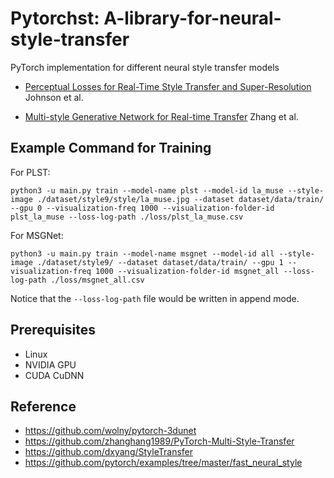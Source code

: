 # Pytorchst: A-library-for-neural-style-transfer

PyTorch implementation for different neural style transfer models

- [Perceptual Losses for Real-Time Style Transfer and Super-Resolution](https://arxiv.org/abs/1603.08155) Johnson et al.

- [Multi-style Generative Network for Real-time Transfer](https://arxiv.org/abs/1703.06953) Zhang et al.


## Example Command for Training

For PLST:
```
python3 -u main.py train --model-name plst --model-id la_muse --style-image ./dataset/style9/style/la_muse.jpg --dataset dataset/data/train/ --gpu 0 --visualization-freq 1000 --visualization-folder-id plst_la_muse --loss-log-path ./loss/plst_la_muse.csv
```

For MSGNet:
```
python3 -u main.py train --model-name msgnet --model-id all --style-image ./dataset/style9/ --dataset dataset/data/train/ --gpu 1 --visualization-freq 1000 --visualization-folder-id msgnet_all --loss-log-path ./loss/msgnet_all.csv
```

Notice that the `--loss-log-path` file would be written in append mode.

## Prerequisites
- Linux
- NVIDIA GPU
- CUDA CuDNN

## Reference

- https://github.com/wolny/pytorch-3dunet
- https://github.com/zhanghang1989/PyTorch-Multi-Style-Transfer
- https://github.com/dxyang/StyleTransfer
- https://github.com/pytorch/examples/tree/master/fast_neural_style